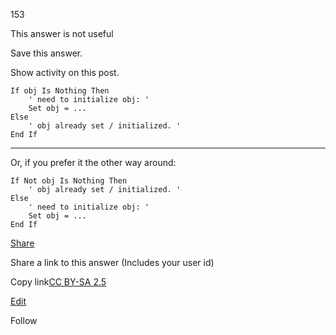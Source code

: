 153

This answer is not useful

Save this answer.

[](https://stackoverflow.com/posts/2631691/timeline)

Show activity on this post.

```vbnet
If obj Is Nothing Then
    ' need to initialize obj: '
    Set obj = ...
Else
    ' obj already set / initialized. '
End If
```

___

Or, if you prefer it the other way around:

```vbnet
If Not obj Is Nothing Then
    ' obj already set / initialized. '
Else
    ' need to initialize obj: '
    Set obj = ...
End If
```

[Share](https://stackoverflow.com/a/2631691/19688229 "Short permalink to this answer")

Share a link to this answer (Includes your user id)

Copy link[CC BY-SA 2.5](https://creativecommons.org/licenses/by-sa/2.5/ "The current license for this post: CC BY-SA 2.5")

[Edit](https://stackoverflow.com/posts/2631691/edit "Revise and improve this post")

Follow